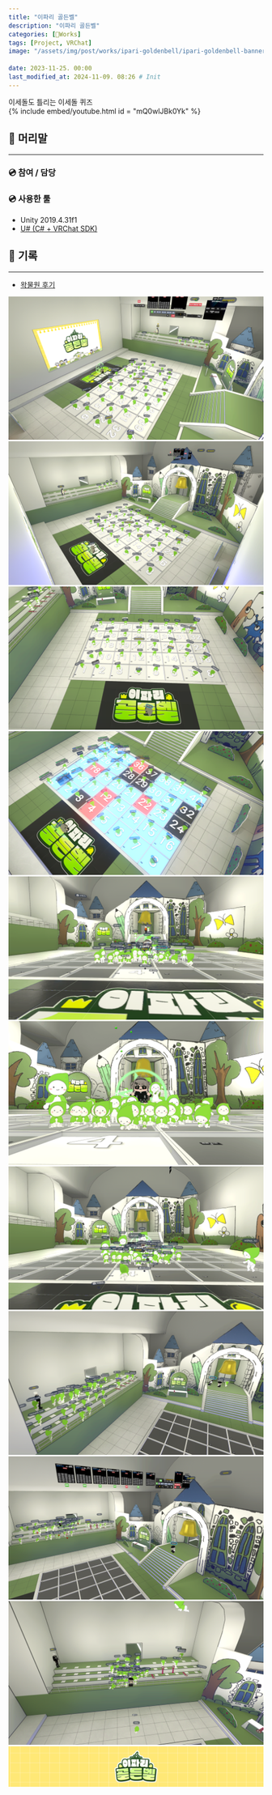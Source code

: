 ```yaml
---
title: "이파리 골든벨"
description: "이파리 골든벨"
categories: [🍇Works]
tags: [Project, VRChat]
image: "/assets/img/post/works/ipari-goldenbell/ipari-goldenbell-banner.png"

date: 2023-11-25. 00:00
last_modified_at: 2024-11-09. 08:26 # Init
---
```


이세돌도 틀리는 이세돌 퀴즈  
{% include embed/youtube.html id = "mQ0wlJBk0Yk" %}

## 📀 머리말

---

### 💿 참여 / 담당

### 💿 사용한 툴

- Unity 2019.4.31f1
- [U# (C# + VRChat SDK)](https://udonsharp.docs.vrchat.com/)

## 📀 기록

---

- [왁물원 후기](https://cafe.naver.com/steamindiegame/13792779)

![231117-224028](/assets/img/post/works/ipari-goldenbell/231117-224028.png)
![231117-224359](/assets/img/post/works/ipari-goldenbell/231117-224359.png)
![231117-224559](/assets/img/post/works/ipari-goldenbell/231117-224559.png)
![231117-230036](/assets/img/post/works/ipari-goldenbell/231117-230036.png)
![231117-234306](/assets/img/post/works/ipari-goldenbell/231117-234306.png)
![231117-234321](/assets/img/post/works/ipari-goldenbell/231117-234321.png)
![231117-234342](/assets/img/post/works/ipari-goldenbell/231117-234342.png)
![231125-191855](/assets/img/post/works/ipari-goldenbell/231125-191855.png)
![231125-193329](/assets/img/post/works/ipari-goldenbell/231125-193329.png)
![231125-193449](/assets/img/post/works/ipari-goldenbell/231125-193449.png)
![ipari-goldenbell-banner](/assets/img/post/works/ipari-goldenbell/ipari-goldenbell-banner.png)
